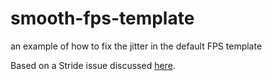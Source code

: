 # smooth-fps-template
an example of how to fix the jitter in the default FPS template

Based on a Stride issue discussed [here](https://github.com/stride3d/stride/issues/2216#issuecomment-2040483921).
